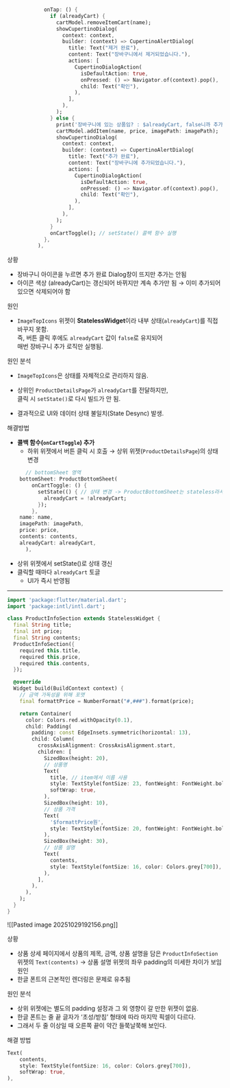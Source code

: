 ```dart

            onTap: () {
              if (alreadyCart) {
                cartModel.removeItemCart(name);
                showCupertinoDialog(
                  context: context,
                  builder: (context) => CupertinoAlertDialog(
                    title: Text("제거 완료"),
                    content: Text("장바구니에서 제거되었습니다."),
                    actions: [
                      CupertinoDialogAction(
                        isDefaultAction: true,
                        onPressed: () => Navigator.of(context).pop(),
                        child: Text("확인"),
                      ),
                    ],
                  ),
                );
              } else {
                print('장바구니에 있는 상품임? : $alreadyCart, false니까 추가 함,');
                cartModel.addItem(name, price, imagePath: imagePath);
                showCupertinoDialog(
                  context: context,
                  builder: (context) => CupertinoAlertDialog(
                    title: Text("추가 완료"),
                    content: Text("장바구니에 추가되었습니다."),
                    actions: [
                      CupertinoDialogAction(
                        isDefaultAction: true,
                        onPressed: () => Navigator.of(context).pop(),
                        child: Text("확인"),
                      ),
                    ],
                  ),
                );
              }
              onCartToggle(); // setState() 콜백 함수 실행
            },
          ),
```

상황
- 장바구니 아이콘을 누르면 추가 완료 Dialog창이 뜨지만 추가는 안됨
- 아이콘 색상 (alreadyCart)는 갱신되어 바뀌지만 계속 추가만 됨 → 이미 추가되어있으면 삭제되어야 함

원인
- `ImageTopIcons` 위젯이 **StatelessWidget**이라 내부 상태(`alreadyCart`)를 직접 바꾸지 못함.  
	즉, 버튼 클릭 후에도 `alreadyCart` 값이 `false`로 유지되어  
	매번 장바구니 추가 로직만 실행됨.

원인 분석
- `ImageTopIcons`은 상태를 자체적으로 관리하지 않음.

- 상위인 `ProductDetailsPage`가 `alreadyCart`를 전달하지만,  
    클릭 시 `setState()`로 다시 빌드가 안 됨.
- 결과적으로 UI와 데이터 상태 불일치(State Desync) 발생.

해결방법
- **콜백 함수(`onCartToggle`) 추가**
	- 하위 위젯에서 버튼 클릭 시 호출 → 상위 위젯(`ProductDetailsPage`)의 상태 변경
```dart
      // bottomSheet 영역
	bottomSheet: ProductBottomSheet(
        onCartToggle: () {
          setState(() { // 상태 변경 -> ProductBottomSheet는 stateless라서 여기서 해야 함
            alreadyCart = !alreadyCart;
          });
        },
    name: name,
    imagePath: imagePath,
    price: price,
    contents: contents,
    alreadyCart: alreadyCart,
      ),
```

- 상위 위젯에서 setState()로 상태 갱신
- 클릭할 때마다 `alreadyCart` 토글
	- UI가 즉시 반영됨

---


```dart
import 'package:flutter/material.dart';
import 'package:intl/intl.dart';

class ProductInfoSection extends StatelessWidget {
  final String title;
  final int price;
  final String contents;
  ProductInfoSection({
    required this.title,
    required this.price,
    required this.contents,
  });

  @override
  Widget build(BuildContext context) {
    // 금액 가독성을 위해 포맷
    final formattPrice = NumberFormat("#,###").format(price);

    return Container(
      color: Colors.red.withOpacity(0.1),
      child: Padding(
        padding: const EdgeInsets.symmetric(horizontal: 13),
        child: Column(
          crossAxisAlignment: CrossAxisAlignment.start,
          children: [
            SizedBox(height: 20),
            // 상품명
            Text(
              title, // item에서 이름 사용
              style: TextStyle(fontSize: 23, fontWeight: FontWeight.bold),
              softWrap: true,
            ),
            SizedBox(height: 10),
            // 상품 가격
            Text(
              '$formattPrice원',
              style: TextStyle(fontSize: 20, fontWeight: FontWeight.bold),
            ),
            SizedBox(height: 30),
            // 상품 설명
            Text(
              contents,
              style: TextStyle(fontSize: 16, color: Colors.grey[700]),
            ),
          ],
        ),
      ),
    );
  }
}

```


![[Pasted image 20251029192156.png]]


상황
- 상품 상세 페이지에서 상품의 제목, 금액, 상품 설명을 담은 `ProductInfoSection` 위젯의 `Text(contents)` → 상품 설명 위젯의 좌우 padding의 미세한 차이가 보임
원인
- 한글 폰트의 근본적인 렌더링은 문제로 유추됨

원인 분석
- 상위 위젯에는 별도의 padding 설정과 그 외 영향이 갈 만한 위젯이 없음.
- 한글 폰트는 줄 끝 글자가 ‘초성/받침’ 형태에 따라 마지막 픽셀이 다르다.  
- 그래서 두 줄 이상일 때 오른쪽 끝이 약간 들쭉날쭉해 보인다.

해결 방법




```dart
Text(
	contents,
	style: TextStyle(fontSize: 16, color: Colors.grey[700]),
	softWrap: true,
),
```